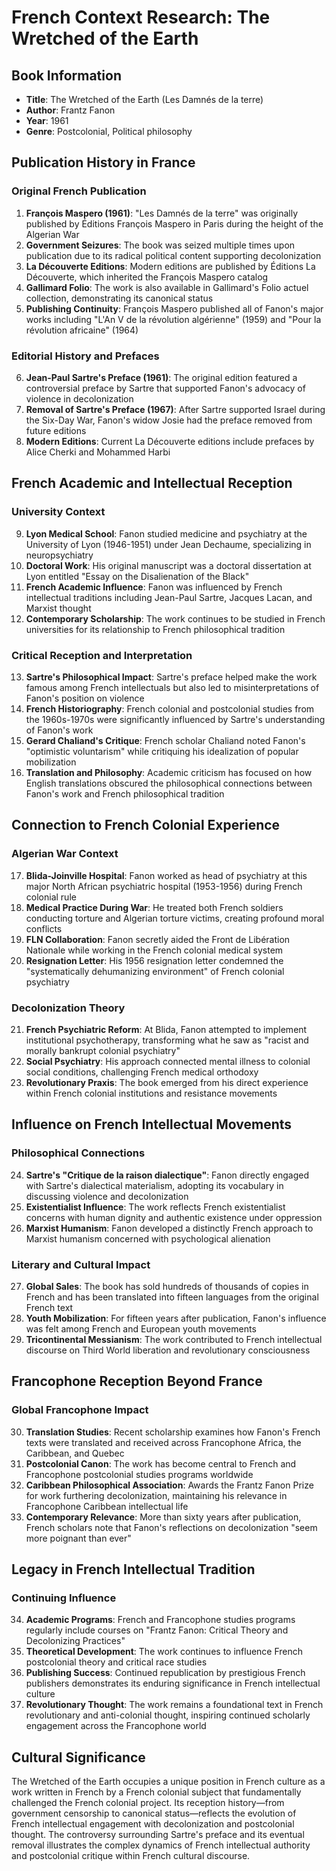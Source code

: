 # French Context Research: The Wretched of the Earth

## Book Information
- **Title**: The Wretched of the Earth (Les Damnés de la terre)
- **Author**: Frantz Fanon
- **Year**: 1961
- **Genre**: Postcolonial, Political philosophy

## Publication History in France

### Original French Publication
1. **François Maspero (1961)**: "Les Damnés de la terre" was originally published by Éditions François Maspero in Paris during the height of the Algerian War
2. **Government Seizures**: The book was seized multiple times upon publication due to its radical political content supporting decolonization
3. **La Découverte Editions**: Modern editions are published by Éditions La Découverte, which inherited the François Maspero catalog
4. **Gallimard Folio**: The work is also available in Gallimard's Folio actuel collection, demonstrating its canonical status
5. **Publishing Continuity**: François Maspero published all of Fanon's major works including "L'An V de la révolution algérienne" (1959) and "Pour la révolution africaine" (1964)

### Editorial History and Prefaces
6. **Jean-Paul Sartre's Preface (1961)**: The original edition featured a controversial preface by Sartre that supported Fanon's advocacy of violence in decolonization
7. **Removal of Sartre's Preface (1967)**: After Sartre supported Israel during the Six-Day War, Fanon's widow Josie had the preface removed from future editions
8. **Modern Editions**: Current La Découverte editions include prefaces by Alice Cherki and Mohammed Harbi

## French Academic and Intellectual Reception

### University Context
9. **Lyon Medical School**: Fanon studied medicine and psychiatry at the University of Lyon (1946-1951) under Jean Dechaume, specializing in neuropsychiatry
10. **Doctoral Work**: His original manuscript was a doctoral dissertation at Lyon entitled "Essay on the Disalienation of the Black"
11. **French Academic Influence**: Fanon was influenced by French intellectual traditions including Jean-Paul Sartre, Jacques Lacan, and Marxist thought
12. **Contemporary Scholarship**: The work continues to be studied in French universities for its relationship to French philosophical tradition

### Critical Reception and Interpretation
13. **Sartre's Philosophical Impact**: Sartre's preface helped make the work famous among French intellectuals but also led to misinterpretations of Fanon's position on violence
14. **French Historiography**: French colonial and postcolonial studies from the 1960s-1970s were significantly influenced by Sartre's understanding of Fanon's work
15. **Gerard Chaliand's Critique**: French scholar Chaliand noted Fanon's "optimistic voluntarism" while critiquing his idealization of popular mobilization
16. **Translation and Philosophy**: Academic criticism has focused on how English translations obscured the philosophical connections between Fanon's work and French philosophical tradition

## Connection to French Colonial Experience

### Algerian War Context
17. **Blida-Joinville Hospital**: Fanon worked as head of psychiatry at this major North African psychiatric hospital (1953-1956) during French colonial rule
18. **Medical Practice During War**: He treated both French soldiers conducting torture and Algerian torture victims, creating profound moral conflicts
19. **FLN Collaboration**: Fanon secretly aided the Front de Libération Nationale while working in the French colonial medical system
20. **Resignation Letter**: His 1956 resignation letter condemned the "systematically dehumanizing environment" of French colonial psychiatry

### Decolonization Theory
21. **French Psychiatric Reform**: At Blida, Fanon attempted to implement institutional psychotherapy, transforming what he saw as "racist and morally bankrupt colonial psychiatry"
22. **Social Psychiatry**: His approach connected mental illness to colonial social conditions, challenging French medical orthodoxy
23. **Revolutionary Praxis**: The book emerged from his direct experience within French colonial institutions and resistance movements

## Influence on French Intellectual Movements

### Philosophical Connections
24. **Sartre's "Critique de la raison dialectique"**: Fanon directly engaged with Sartre's dialectical materialism, adopting its vocabulary in discussing violence and decolonization
25. **Existentialist Influence**: The work reflects French existentialist concerns with human dignity and authentic existence under oppression
26. **Marxist Humanism**: Fanon developed a distinctly French approach to Marxist humanism concerned with psychological alienation

### Literary and Cultural Impact
27. **Global Sales**: The book has sold hundreds of thousands of copies in French and has been translated into fifteen languages from the original French text
28. **Youth Mobilization**: For fifteen years after publication, Fanon's influence was felt among French and European youth movements
29. **Tricontinental Messianism**: The work contributed to French intellectual discourse on Third World liberation and revolutionary consciousness

## Francophone Reception Beyond France

### Global Francophone Impact
30. **Translation Studies**: Recent scholarship examines how Fanon's French texts were translated and received across Francophone Africa, the Caribbean, and Quebec
31. **Postcolonial Canon**: The work has become central to French and Francophone postcolonial studies programs worldwide
32. **Caribbean Philosophical Association**: Awards the Frantz Fanon Prize for work furthering decolonization, maintaining his relevance in Francophone Caribbean intellectual life
33. **Contemporary Relevance**: More than sixty years after publication, French scholars note that Fanon's reflections on decolonization "seem more poignant than ever"

## Legacy in French Intellectual Tradition

### Continuing Influence
34. **Academic Programs**: French and Francophone studies programs regularly include courses on "Frantz Fanon: Critical Theory and Decolonizing Practices"
35. **Theoretical Development**: The work continues to influence French postcolonial theory and critical race studies
36. **Publishing Success**: Continued republication by prestigious French publishers demonstrates its enduring significance in French intellectual culture
37. **Revolutionary Thought**: The work remains a foundational text in French revolutionary and anti-colonial thought, inspiring continued scholarly engagement across the Francophone world

## Cultural Significance

The Wretched of the Earth occupies a unique position in French culture as a work written in French by a French colonial subject that fundamentally challenged the French colonial project. Its reception history—from government censorship to canonical status—reflects the evolution of French intellectual engagement with decolonization and postcolonial thought. The controversy surrounding Sartre's preface and its eventual removal illustrates the complex dynamics of French intellectual authority and postcolonial critique within French cultural discourse.